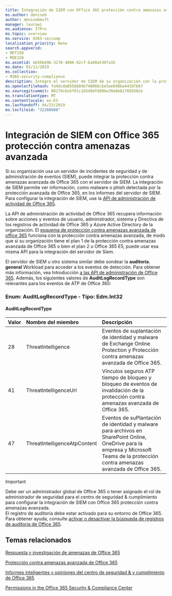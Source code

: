 ```yaml
---
title: Integración de SIEM con Office 365 protección contra amenazas avanzada
ms.author: deniseb
author: denisebmsft
manager: laurawi
ms.audience: ITPro
ms.topic: overview
ms.service: O365-seccomp
localization_priority: None
search.appverid:
- MET150
- MOE150
ms.assetid: eb56b69b-3170-4086-82cf-ba40a530fa1b
ms.date: 03/11/2019
ms.collection:
- M365-security-compliance
description: Integre el servidor de SIEM de su organización con la protección contra amenazas avanzada de Office 365 y eventos de amenazas relacionados en la API de administración de actividad de Office 365.
ms.openlocfilehash: fa9dcda0556684b748068cbe5ee848ba443d7667
ms.sourcegitcommit: 0017dc6a5f81c165d9dfd88be39a6bb17856582e
ms.translationtype: MT
ms.contentlocale: es-ES
ms.lasthandoff: 04/23/2019
ms.locfileid: "32260688"
---
```

# <a name="siem-integration-with-office-365-advanced-threat-protection"></a>Integración de SIEM con Office 365 protección contra amenazas avanzada

Si su organización usa un servidor de incidentes de seguridad y de administración de eventos (SIEM), puede integrar la protección contra amenazas avanzada de Office 365 con el servidor de SIEM. La integración de SIEM permite ver información, como malware o phish detectada por la protección avanzada de Office 365, en los informes del servidor de SIEM. Para configurar la integración de SIEM, use la [API de administración de actividad de Office 365](https://docs.microsoft.com/office/office-365-management-api/office-365-management-activity-api-reference). 

La API de administración de actividad de Office 365 recupera información sobre acciones y eventos de usuario, administrador, sistema y Directiva de los registros de actividad de Office 365 y Azure Active Directory de la organización. El [esquema de protección contra amenazas avanzada de office 365](https://docs.microsoft.com/office/office-365-management-api/office-365-management-activity-api-schema#office-365-advanced-threat-protection-and-threat-intelligence-schema) funciona con la protección contra amenazas avanzada, de modo que si su organización tiene el plan 1 de la protección contra amenazas avanzada de Office 365 o bien el plan 2 u Office 365 E5, puede usar esa misma API para la integración del servidor de Siem. 

El servidor de SIEM u otro sistema similar debe sondear la **auditoría. general** Workload para acceder a los eventos de detección. Para obtener más información, vea Introducción [a las API de administración de Office 365](https://docs.microsoft.com/office/office-365-management-api/get-started-with-office-365-management-apis). Además, los siguientes valores de **AuditLogRecordType** son relevantes para los eventos de ATP de Office 365:

### <a name="enum-auditlogrecordtype---type-edmint32"></a>Enum: AuditLogRecordType - Tipo: Edm.Int32

#### <a name="auditlogrecordtype"></a>AuditLogRecordType

|Valor|Nombre del miembro|Descripción|
|:-----|:-----|:-----|
|28|ThreatIntelligence|Eventos de suplantación de identidad y malware de Exchange Online Protection y Protección contra amenazas avanzada de Office 365.|
|41|ThreatIntelligenceUrl|Vínculos seguros ATP tiempo de bloqueo y bloqueo de eventos de invalidación de la protección contra amenazas avanzada de Office 365.|
|47|ThreatIntelligenceAtpContent|Eventos de suPlantación de identidad y malware para archivos en SharePoint Online, OneDrive para la empresa y Microsoft Teams de la protección contra amenazas avanzada de Office 365.|

> [!IMPORTANT]
> Debe ser un administrador global de Office 365 o tener asignado el rol de administrador de seguridad para el centro de seguridad & cumplimiento para configurar la integración de SIEM con Office 365 protección contra amenazas avanzada.<br/>El registro de auditoría debe estar activado para su entorno de Office 365. Para obtener ayuda, consulte [activar o desactivar la búsqueda de registros de auditoría de Office 365](turn-audit-log-search-on-or-off.md).

## <a name="related-topics"></a>Temas relacionados

[Respuesta y investigación de amenazas de Office 365](office-365-ti.md)

[Protección contra amenazas avanzada de Office 365](office-365-atp.md)

[Informes inteligentes y opiniones del centro de seguridad &amp; y cumplimiento de Office 365](reports-and-insights-in-security-and-compliance.md)
  
[Permissions in the Office 365 Security &amp; Compliance Center](permissions-in-the-security-and-compliance-center.md)
  
